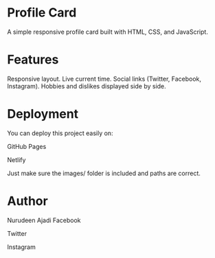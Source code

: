 # Profile Card 
A simple responsive profile card built with HTML, CSS, and JavaScript.

# Features
Responsive layout.
Live current time.
Social links (Twitter, Facebook, Instagram).
Hobbies and dislikes displayed side by side.

# Deployment
You can deploy this project easily on:

GitHub Pages

Netlify

Just make sure the images/ folder is included and paths are correct.

# Author
Nurudeen Ajadi
Facebook

Twitter

Instagram

